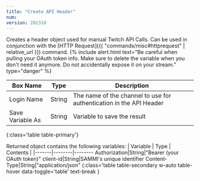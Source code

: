 ```yaml
---
title: "Create API Header"
num: 
version: 202310
---
```


Creates a header object used for manual Twitch API Calls.
Can be used in conjunction with the [HTTP Request]({{ "commands/misc#httprequest" | relative_url }}) command.
{% include alert.html text="Be careful when pulling your OAuth token info. Make sure to delete the variable when you don't need it anymore. Do not accidentally expose it on your stream." type="danger" %} 

| Box Name | Type | Description | 
|-------|--------|--------
Login Name|String|The name of the channel to use for authentication in the API Header
Save Variable As|String|Variable to save the result
{:class='table table-primary'}

Returned object contains the following variables:
| Variable | Type | Contents |
|-------|--------|--------
Authorization|String|"Bearer (your OAuth token)"
client-id|String|SAMMI's unique identifier
Content-Type|String|"application/json"
{:class='table table-secondary w-auto table-hover data-toggle='table' text-break }